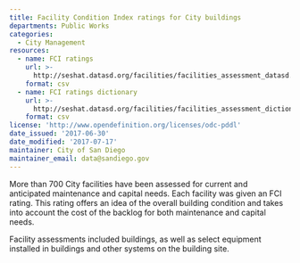 ```yaml
---
title: Facility Condition Index ratings for City buildings
departments: Public Works
categories:
  - City Management
resources:
  - name: FCI ratings
    url: >-
      http://seshat.datasd.org/facilities/facilities_assessment_datasd.csv
    format: csv
  - name: FCI ratings dictionary
    url: >-
      http://seshat.datasd.org/facilities/facilities_assessment_dictionary_datasd.csv
    format: csv
license: 'http://www.opendefinition.org/licenses/odc-pddl'
date_issued: '2017-06-30'
date_modified: '2017-07-17'
maintainer: City of San Diego
maintainer_email: data@sandiego.gov
---
```

More than 700 City facilities have been assessed for current and anticipated maintenance and capital needs. Each facility was given an FCI rating. This rating offers an idea of the overall building condition and takes into account the cost of the backlog for both maintenance and capital needs.
<!--more-->
Facility assessments included buildings, as well as select equipment installed in buildings and other systems on the building site.

